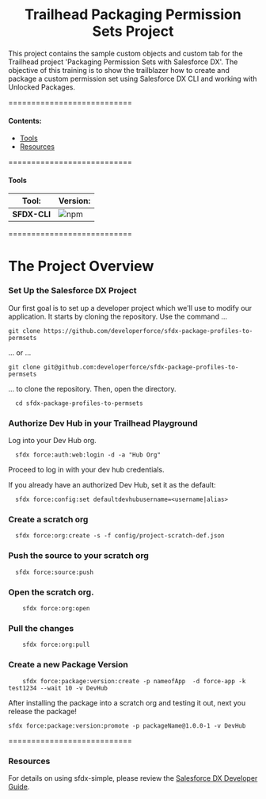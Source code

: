 <h1 align="center">Trailhead Packaging Permission Sets Project</h1>
This project contains the sample custom objects and custom tab for the Trailhead project 'Packaging Permission Sets with Salesforce DX'. The objective of this training is to show the trailblazer how to create and package a custom permission set using Salesforce DX CLI and working with Unlocked Packages. 

===========================
#### Contents:
- [Tools](#tool-versioning) 
- [Resources](#resources)

===========================
#### Tools
|  Tool:       |  Version:  |
| ------------ | ---------- | 
| **SFDX-CLI** | ![npm](https://img.shields.io/npm/v/sfdx-cli.svg?label=SFDX-CLI&logo=Salesforce&style=Popout)  |

===========================
# The Project Overview

### Set Up the Salesforce DX Project
Our first goal is to set up a developer project which we'll use to modify our application. It starts by cloning the repository. Use the command ...
```
git clone https://github.com/developerforce/sfdx-package-profiles-to-permsets
```
… or ...
```
git clone git@github.com:developerforce/sfdx-package-profiles-to-permsets
```
… to clone the repository. Then, open the directory.
```
  cd sfdx-package-profiles-to-permsets
```
### Authorize Dev Hub in your Trailhead Playground
Log into your Dev Hub org.
```
  sfdx force:auth:web:login -d -a "Hub Org"
  ```
Proceed to log in with your dev hub credentials.

If you already have an authorized Dev Hub, set it as the default:
```
  sfdx force:config:set defaultdevhubusername=<username|alias>
```
### Create a scratch org 
```
  sfdx force:org:create -s -f config/project-scratch-def.json
```
### Push the source to your scratch org
```
  sfdx force:source:push
```
### Open the scratch org.
```
    sfdx force:org:open  
```
### Pull the changes  
```
    sfdx force:org:pull  
```
### Create a new Package Version
```
    sfdx force:package:version:create -p nameofApp  -d force-app -k test1234 --wait 10 -v DevHub
```

After installing the package into a scratch org and testing it out, next you release the package!
```
sfdx force:package:version:promote -p packageName@1.0.0-1 -v DevHub
```
===========================
### Resources
For details on using sfdx-simple, please review the [Salesforce DX Developer Guide](https://developer.salesforce.com/docs/atlas.en-us.sfdx_dev.meta/sfdx_dev).